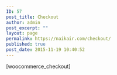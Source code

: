 ```yaml
---
ID: 57
post_title: Checkout
author: admin
post_excerpt: ""
layout: page
permalink: https://naikair.com/checkout/
published: true
post_date: 2015-11-19 10:40:52
---
```

[woocommerce_checkout]